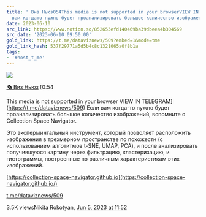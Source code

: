 ```yaml
---
title: ' Виз Ньюз054This media is not supported in your browserVIEW IN TELEGRAMЕсли
  вам когдато нужно будет проанализировать большое количество изображений вс'
date: 2023-06-10
src_link: https://www.notion.so/852653efd140469ba39dbeea4b304569
src_date: '2023-06-10 09:50:00'
gold_link: https://t.me/dataviznews/509?embed=1&mode=tme
gold_link_hash: 537f29771a5d5b4c8c1321065a0f8b1a
tags:
- '#host_t_me'
---
```




[*![](https://cdn4.cdn-telegram.org/file/Sv00WG8hKU-eQbCkCvk4RR5Hspefdv5BnYHABPasDHaQsnTjIT2Ux2CW9roreOoPuwn3adYqQmQLP80VXVHBwkNSn8naNUDXXGMhf3XW3E_-1O4izY25T_a8Dd7Lj1b-36cA6OI0P6WOVC_2BDdIXk0mV_SZCnHgUhSYBc1SicChaC0SB_oDGaszb1Uxkv7ZdntSzgYjmCKy3ZcHy6LIz5GuaMydtpFTZLIbeA-4iIfSXI0bVp4MkgHqPpxPp4JvpNnRrz8ez8pKZsWKKWPpW4RVHjqAJsWF1PFyuvp2PKH-uJksBGiVdd0jIJeFzzlbCJLZVZVA7a9y4PbtGEZHtQ.jpg)*](https://t.me/dataviznews)



[***🗞*** Виз Ньюз](https://t.me/dataviznews)
[0:54


This media is not supported in your browser
VIEW IN TELEGRAM](https://t.me/dataviznews/509)
Если вам когда-то нужно будет проанализировать большое количество изображений, вспомните о Collection Space Navigator.   
  
Это эксперминтальный инструмент, который позволяет расположить изображения в трехмерном пространстве по похожести (с использованием алготитмов t-SNE, UMAP, PCA), и после анализировать получившуюся картину через фильтрацию, кластеризацию, и гистограммы, построенные по различным характеристикам этих изображений.  
  
[https://collection-space-navigator.github.io](https://collection-space-navigator.github.io/)

[t.me/dataviznews/509](https://t.me/dataviznews/509)

3.5K viewsNikita Rokotyan, [Jun 5, 2023 at 11:52](https://t.me/dataviznews/509)